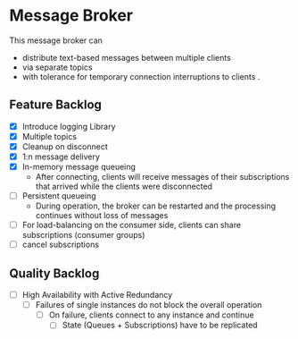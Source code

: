 # Message Broker
This message broker can
* distribute text-based messages between multiple clients
* via separate topics
* with tolerance for temporary connection interruptions to clients
.

## Feature Backlog
- [x] Introduce logging Library
- [x] Multiple topics
- [x] Cleanup on disconnect
- [x] 1:n message delivery
- [x] In-memory message queueing
  - After connecting, clients will receive messages of their subscriptions that arrived while the clients were disconnected 
- [ ] Persistent queueing
  - During operation, the broker can be restarted and the processing continues without loss of messages
- [ ] For load-balancing on the consumer side, clients can share subscriptions (consumer groups)
- [ ] cancel subscriptions 

## Quality Backlog
- [ ] High Availability with Active Redundancy
  - [ ] Failures of single instances do not block the overall operation
    - [ ] On failure, clients connect to any instance and continue
      - [ ] State (Queues + Subscriptions) have to be replicated
